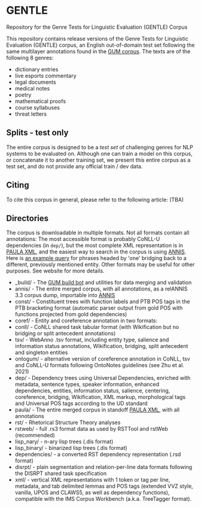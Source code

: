 # GENTLE

Repository for the Genre Tests for Linguistic Evaluation (GENTLE) Corpus

This repository contains release versions of the Genre Tests for Linguistic Evaluation (GENTLE) corpus, an English out-of-domain test set following the same multilayer annotations found in the [GUM corpus](https://gucorpling.org/gum/). The texts are of the following 8 genres:

* dictionary entries
* live esports commentary
* legal documents
* medical notes
* poetry
* mathematical proofs
* course syllabuses
* threat letters

## Splits - test only

The entire corpus is designed to be a *test set* of challenging genres for NLP systems to be evaluated on. Although one can train a model on this corpus, or concatenate it to another training set, we present this entire corpus as a test set, and do not provide any official train / dev data.

## Citing

To cite this corpus in general, please refer to the following article: (TBA)
<!--

Zeldes, Amir (2017) "The GUM Corpus: Creating Multilayer Resources in the Classroom". Language Resources and Evaluation 51(3), 581–612.

```
@Article{Zeldes2017,
author    = {Amir Zeldes},
title     = {The {GUM} Corpus: Creating Multilayer Resources in the Classroom},
journal   = {Language Resources and Evaluation},
year      = {2017},
volume    = {51},
number    = {3},
pages     = {581--612},
doi       = {http://dx.doi.org/10.1007/s10579-016-9343-x}
}
```
-->

## Directories

The corpus is downloadable in multiple formats. Not all formats contain all annotations: The most accessible format is probably CoNLL-U dependencies (in `dep/`), but the most complete XML representation is in [PAULA XML](https://www.sfb632.uni-potsdam.de/en/paula.html), and the easiest way to search in the corpus is using [ANNIS](http://corpus-tools.org/annis). Here is [an example query](https://gucorpling.org/annis/#_q=ZW50aXR5IC0-YnJpZGdlIGVudGl0eSAmICMxIC0-aGVhZCBsZW1tYT0ib25lIg&_c=R1VN&cl=5&cr=5&s=0&l=10) for phrases headed by 'one' bridging back to a different, previously mentioned entity. Other formats may be useful for other purposes. See website for more details.

* _build/ - The [GUM build bot](https://gucorpling.org/gum/build.html) and utilities for data merging and validation
* annis/ - The entire merged corpus, with all annotations, as a relANNIS 3.3 corpus dump, importable into [ANNIS](http://corpus-tools.org/annis)
* const/ - Constituent trees with function labels and PTB POS tags in the PTB bracketing format (automatic parser output from gold POS with functions projected from gold dependencies)
* coref/ - Entity and coreference annotation in two formats:
* conll/ - CoNLL shared task tabular format (with Wikification but no bridging or split antecedent annotations)
* tsv/ - WebAnno .tsv format, including entity type, salience and information status annotations, Wikification, bridging, split antecedent and singleton entities
* ontogum/ - alternative version of coreference annotation in CoNLL, tsv and CoNLL-U formats following OntoNotes guidelines (see Zhu et al. 2021)
* dep/ - Dependency trees using Universal Dependencies, enriched with metadata, sentence types, speaker information,  enhanced dependencies, entities, information status, salience, centering, coreference, bridging, Wikification, XML markup, morphological tags and Universal POS tags according to the UD standard
* paula/ - The entire merged corpus in standoff [PAULA XML](https://github.com/korpling/paula-xml), with all annotations
* rst/ - Rhetorical Structure Theory analyses
* rstweb/ - full .rs3 format data as used by RSTTool and rstWeb (recommended)
* lisp_nary/ - n-ary lisp trees (.dis format)
* lisp_binary/ - binarized lisp trees (.dis format)
* dependencies/ - a converted RST dependency representation (.rsd format)
* disrpt/ - plain segmentation and relation-per-line data formats following the DISRPT shared task specification
* xml/ - vertical XML representations with 1 token or tag per line, metadata, and tab delimited lemmas and POS tags (extended VVZ style, vanilla, UPOS and CLAWS5, as well as dependency functions), compatible with the IMS Corpus Workbench (a.k.a. TreeTagger format).
